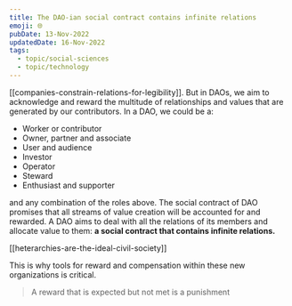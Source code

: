 ```yaml
---
title: The DAO-ian social contract contains infinite relations
emoji: 🌐
pubDate: 13-Nov-2022
updatedDate: 16-Nov-2022
tags:
  - topic/social-sciences
  - topic/technology
---
```


[[companies-constrain-relations-for-legibility]]. But in DAOs, we aim to acknowledge and reward the multitude of relationships and values that are generated by our contributors. In a DAO, we could be a:

* Worker or contributor
* Owner, partner and associate
* User and audience
* Investor
* Operator
* Steward
* Enthusiast and supporter

and any combination of the roles above. The social contract of DAO promises that all streams of value creation will be accounted for and rewarded. A DAO aims to deal with all the relations of its members and allocate value to them: **a social contract that contains infinite relations.**

[[heterarchies-are-the-ideal-civil-society]]

This is why tools for reward and compensation within these new organizations is critical. 

>A reward that is expected but not met is a punishment
